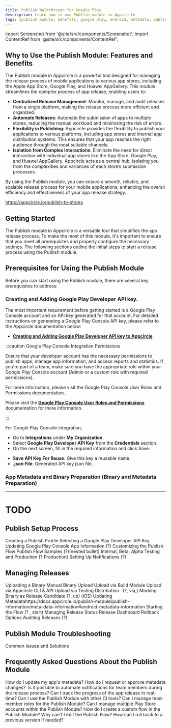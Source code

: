 ```yaml
---
title: Publish Walkthrough for Google Play
description: Learn how to use Publish module in Appcircle
tags: [publish module, benefits, google play, android, metadata, publish, appcircle, walkthrough]
---
```




import Screenshot from '@site/src/components/Screenshot';
import ContentRef from '@site/src/components/ContentRef';

## Why to Use the Publish Module: Features and Benefits

The Publish module in Appcircle is a powerful tool designed for managing the release process of mobile applications to various app stores, including the Apple App Store, Google Play, and Huawei AppGallery. This module streamlines the complex process of app release, enabling users to:

- **Centralized Release Management**: Monitor, manage, and audit releases from a single platform, making the release process more efficient and organized.
- **Automate Releases**: Automate the submission of apps to multiple stores, reducing the manual workload and minimizing the risk of errors.
- **Flexibility in Publishing**: Appcircle provides the flexibility to publish your applications to various platforms, including app stores and internal app distribution systems. This ensures that your app reaches the right audience through the most suitable channels.
- **Isolation from Complex Interactions**: Eliminate the need for direct interaction with individual app stores like the App Store, Google Play, and Huawei AppGallery. Appcircle acts as a central hub, isolating you from the complexities and variances of each store’s submission processes. 

By using the Publish module, you can ensure a smooth, reliable, and scalable release process for your mobile applications, enhancing the overall efficiency and effectiveness of your app release strategy. 

https://appcircle.io/publish-to-stores

## Getting Started

The Publish module in Appcircle is a versatile tool that simplifies the app release process. To make the most of this module, it's important to ensure that you meet all prerequisites and properly configure the necessary settings. The following sections outline the initial steps to start a release process using the Publish module.

<Screenshot url='https://cdn.appcircle.io/docs/assets/BE6003-publishstart2.png' />

## Prerequisites for Using the Publish Module

Before you can start using the Publish module, there are several key prerequisites to address:

### Creating and Adding Google Play Developer API key.

The most important requirement before getting started is a Google Play Console account and an API key generated for that account.
For detailed instructions on generating a Google Play Console API key, please refer to the Appcircle documentation below:

- [**Creating and Adding Google Play Developer API key to Appcircle**](/account/my-organization/security/credentials/adding-google-play-service-account)

:::caution Google Play Console Integration Permissions

Ensure that your developer account has the necessary permissions to publish apps, manage app information, and access reports and statistics.
If you're part of a team, make sure you have the appropriate role within your Google Play Console account (Admin or a custom role with required permissions).

For more information, please visit the Google Play Console User Roles and Permissions documentation.

Please visit the [**Google Play Console User Roles and Permissions**](https://support.google.com/googleplay/android-developer/answer/9844686?hl=en) documentation for more information.

:::

For Google Play Console integration, 

- Go to **Integrations** under **My Organization**.
- Select **Google Play Developer API Key** from the **Credentials** section.
- On the next screen, fill in the required information and click Save.

<Screenshot url='https://cdn.appcircle.io/docs/assets/BE6003-orgIntegration.png' />

- **Save API Key For Reuse**: Give this key a reusable name.
- **.json File**: Generated API key json file.

<Screenshot url='https://cdn.appcircle.io/docs/assets/BE6003-integrationModal.png' />

### App Metadata and Binary Preparation (Binary and Metadata Preparation)


----
# TODO


## Publish Setup Process

Creating a Publish Profile 
Selecting a Google Play Developer API Key 
Updating Google Play Console App Information (?)
Customizing the Publish Flow 
Publish Flow Samples (?)(nested bullet) Internal, Beta, Alpha Testing and Production (? Production)
Setting Up Notifications (?)
## Managing Releases

Uploading a Binary Manual Binary Upload 
Upload via Build Module 
Upload via Appcircle CLI & API 
Upload via Testing Distribution   (?, via,)
Marking Binary as Release Candidate (?, up) (iOS)
Updating Metadatahttps://docs.appcircle.io/publish-module/publish-information/meta-data-information#android-metadata-information 
Starting the Flow (? , start)
Managing Release Status Release Dashboard 
Rollback Options 
Auditing Releases (?)
## Publish Module Troubleshooting

Common Issues and Solutions 
## Frequently Asked Questions About the Publish Module

How do I update my app's metadata? 
How do I request or approve metadata changes?  
Is it possible to automate notifications for team members during the release process? 
Can I track the progress of the app release in real-time? 
Can I use the Publish Module with other CI tools? 
Can I manage team member roles for the Publish Module? 
Can I manage multiple Play Store accounts within the Publish Module? 
How do I create a custom flow in the Publish Module? 
Why can't I edit the Publish Flow? 
How can I roll back to a previous version if needed?
